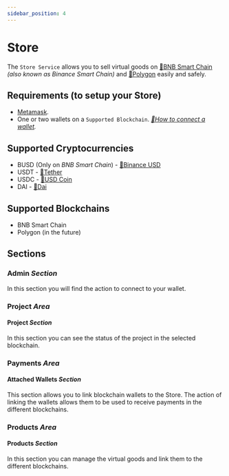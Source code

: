 ```yaml
---
sidebar_position: 4
---
```


# Store

The `Store Service` allows you to sell virtual goods on [🔗BNB Smart Chain](https://academy.binance.com/en/) _(also known as Binance Smart Chain)_ and [🔗Polygon](https://polygon.technology/) easily and safely.

## Requirements (to setup your Store)
* [Metamask](../misc/glossary.md).
* One or two wallets on a `Supported Blockchain`. _[🔗How to connect a wallet](https://docs.pancakeswap.finance/get-started/connection-guide)._

## Supported Cryptocurrencies
* BUSD (Only on _BNB Smart Chain_) - [🔗Binance USD](https://coinmarketcap.com/currencies/binance-usd)
* USDT - [🔗Tether](https://coinmarketcap.com/currencies/tether)
* USDC - [🔗USD Coin](https://coinmarketcap.com/currencies/usd-coin)
* DAI - [🔗Dai](https://coinmarketcap.com/currencies/multi-collateral-dai)

## Supported Blockchains
* BNB Smart Chain
* Polygon (in the future)

## Sections

### Admin _Section_
In this section you will find the action to connect to your wallet.

### Project _Area_
#### Project _Section_
In this section you can see the status of the project in the selected blockchain.

### Payments _Area_
#### Attached Wallets _Section_
This section allows you to link blockchain wallets to the Store. The action of linking the wallets allows them to be used to receive payments in the different blockchains.

### Products _Area_
#### Products _Section_
In this section you can manage the virtual goods and link them to the different blockchains.
